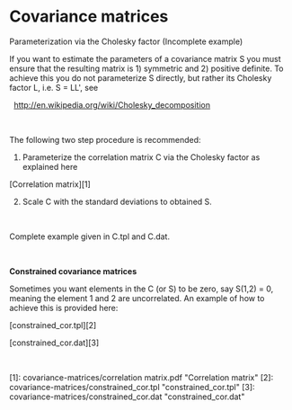 #  Covariance matrices

Parameterization via the Cholesky factor (Incomplete example)

If you want to estimate the parameters of a covariance matrix S you must ensure that the resulting matrix is 1) symmetric and 2) positive definite. To achieve this you do not parameterize S directly, but rather its Cholesky factor L, i.e. S = LL', see

  <http://en.wikipedia.org/wiki/Cholesky_decomposition>

 

The following two step procedure is recommended:

1) Parameterize the correlation matrix C via the Cholesky factor as explained here

[Correlation matrix][1]

2) Scale C with the standard deviations to obtained S.

 

Complete example given in C.tpl and C.dat.

 

**Constrained covariance matrices**

Sometimes you want elements in the C (or S) to be zero, say S(1,2) = 0, meaning the element 1 and 2 are uncorrelated. An example of how to achieve this is provided here:

[constrained_cor.tpl][2]

[constrained_cor.dat][3]

 

[1]: covariance-matrices/correlation matrix.pdf "Correlation matrix"
[2]: covariance-matrices/constrained_cor.tpl "constrained_cor.tpl"
[3]: covariance-matrices/constrained_cor.dat "constrained_cor.dat"
